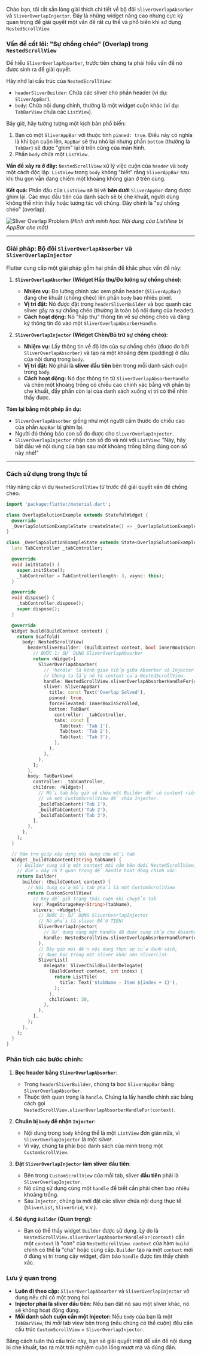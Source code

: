 Chào bạn, tôi rất sẵn lòng giải thích chi tiết về bộ đôi `SliverOverlapAbsorber` và `SliverOverlapInjector`. Đây là những widget nâng cao nhưng cực kỳ quan trọng để giải quyết một vấn đề rất cụ thể và phổ biến khi sử dụng `NestedScrollView`.

### Vấn đề cốt lõi: "Sự chồng chéo" (Overlap) trong `NestedScrollView`

Để hiểu `SliverOverlapAbsorber`, trước tiên chúng ta phải hiểu vấn đề nó được sinh ra để giải quyết.

Hãy nhớ lại cấu trúc của `NestedScrollView`:
*   `headerSliverBuilder`: Chứa các sliver cho phần header (ví dụ: `SliverAppBar`).
*   `body`: Chứa nội dung chính, thường là một widget cuộn khác (ví dụ: `TabBarView` chứa các `ListView`).

Bây giờ, hãy tưởng tượng một kịch bản phổ biến:
1.  Bạn có một `SliverAppBar` với thuộc tính `pinned: true`. Điều này có nghĩa là khi bạn cuộn lên, `AppBar` sẽ thu nhỏ lại nhưng phần `bottom` (thường là `TabBar`) sẽ được "ghim" lại ở trên cùng của màn hình.
2.  Phần `body` chứa một `ListView`.

**Vấn đề xảy ra ở đây:** `NestedScrollView` xử lý việc cuộn của `header` và `body` một cách độc lập. `ListView` trong `body` không "biết" rằng `SliverAppBar` sau khi thu gọn vẫn đang chiếm một khoảng không gian ở trên cùng.

**Kết quả:** Phần đầu của `ListView` sẽ bị vẽ **bên dưới** `SliverAppBar` đang được ghim lại. Các mục đầu tiên của danh sách sẽ bị che khuất, người dùng không thể nhìn thấy hoặc tương tác với chúng. Đây chính là "sự chồng chéo" (overlap).

![Sliver Overlap Problem](https://i.stack.imgur.com/8Q2C6.png)
*(Hình ảnh minh họa: Nội dung của ListView bị AppBar che mất)*

---

### Giải pháp: Bộ đôi `SliverOverlapAbsorber` và `SliverOverlapInjector`

Flutter cung cấp một giải pháp gồm hai phần để khắc phục vấn đề này:

1.  **`SliverOverlapAbsorber` (Widget Hấp thụ/Đo lường sự chồng chéo):**
    *   **Nhiệm vụ:** Đo lường chính xác xem phần header (`SliverAppBar`) đang che khuất (chồng chéo) lên phần `body` bao nhiêu pixel.
    *   **Vị trí đặt:** Nó được đặt trong `headerSliverBuilder` và bọc quanh các sliver gây ra sự chồng chéo (thường là toàn bộ nội dung của header).
    *   **Cách hoạt động:** Nó "hấp thụ" thông tin về sự chồng chéo và đăng ký thông tin đó vào một `SliverOverlapAbsorberHandle`.

2.  **`SliverOverlapInjector` (Widget Chèn/Bù trừ sự chồng chéo):**
    *   **Nhiệm vụ:** Lấy thông tin về độ lớn của sự chồng chéo (được đo bởi `SliverOverlapAbsorber`) và tạo ra một khoảng đệm (padding) ở đầu của nội dung trong `body`.
    *   **Vị trí đặt:** Nó phải là **sliver đầu tiên** bên trong mỗi danh sách cuộn trong `body`.
    *   **Cách hoạt động:** Nó đọc thông tin từ `SliverOverlapAbsorberHandle` và chèn một khoảng trống có chiều cao chính xác bằng với phần bị che khuất, đẩy phần còn lại của danh sách xuống vị trí có thể nhìn thấy được.

**Tóm lại bằng một phép ẩn dụ:**
*   `SliverOverlapAbsorber` giống như một người cầm thước đo chiều cao của phần `AppBar` bị ghim lại.
*   Người đó thông báo con số đo được cho `SliverOverlapInjector`.
*   `SliverOverlapInjector` nhận con số đó và nói với `ListView`: "Này, hãy bắt đầu vẽ nội dung của bạn sau một khoảng trống bằng đúng con số này nhé!"

---

### Cách sử dụng trong thực tế

Hãy nâng cấp ví dụ `NestedScrollView` từ trước để giải quyết vấn đề chồng chéo.

```dart
import 'package:flutter/material.dart';

class OverlapSolutionExample extends StatefulWidget {
  @override
  _OverlapSolutionExampleState createState() => _OverlapSolutionExampleState();
}

class _OverlapSolutionExampleState extends State<OverlapSolutionExample> with SingleTickerProviderStateMixin {
  late TabController _tabController;

  @override
  void initState() {
    super.initState();
    _tabController = TabController(length: 3, vsync: this);
  }

  @override
  void dispose() {
    _tabController.dispose();
    super.dispose();
  }

  @override
  Widget build(BuildContext context) {
    return Scaffold(
      body: NestedScrollView(
        headerSliverBuilder: (BuildContext context, bool innerBoxIsScrolled) {
          // BƯỚC 1: SỬ DỤNG SliverOverlapAbsorber
          return <Widget>[
            SliverOverlapAbsorber(
              // 'handle' là kênh giao tiếp giữa Absorber và Injector.
              // Chúng ta lấy nó từ context của NestedScrollView.
              handle: NestedScrollView.sliverOverlapAbsorberHandleFor(context),
              sliver: SliverAppBar(
                title: const Text('Overlap Solved'),
                pinned: true,
                forceElevated: innerBoxIsScrolled,
                bottom: TabBar(
                  controller: _tabController,
                  tabs: const [
                    Tab(text: 'Tab 1'),
                    Tab(text: 'Tab 2'),
                    Tab(text: 'Tab 3'),
                  ],
                ),
              ),
            ),
          ];
        },
        body: TabBarView(
          controller: _tabController,
          children: <Widget>[
            // Mỗi tab bây giờ sẽ chứa một Builder để có context riêng
            // và một CustomScrollView để chứa Injector.
            _buildTabContent('Tab 1'),
            _buildTabContent('Tab 2'),
            _buildTabContent('Tab 3'),
          ],
        ),
      ),
    );
  }

  // Hàm trợ giúp xây dựng nội dung cho mỗi tab
  Widget _buildTabContent(String tabName) {
    // Builder cung cấp một context mới nằm bên dưới NestedScrollView,
    // điều này rất quan trọng để handle hoạt động chính xác.
    return Builder(
      builder: (BuildContext context) {
        // Nội dung của mỗi tab phải là một CustomScrollView
        return CustomScrollView(
          // Key để giữ trạng thái cuộn khi chuyển tab
          key: PageStorageKey<String>(tabName),
          slivers: <Widget>[
            // BƯỚC 2: SỬ DỤNG SliverOverlapInjector
            // Nó phải là sliver ĐẦU TIÊN!
            SliverOverlapInjector(
              // Sử dụng cùng một handle đã được cung cấp cho Absorber.
              handle: NestedScrollView.sliverOverlapAbsorberHandleFor(context),
            ),
            // Bây giờ mới đến nội dung thực sự của danh sách,
            // được bọc trong một sliver khác như SliverList.
            SliverList(
              delegate: SliverChildBuilderDelegate(
                (BuildContext context, int index) {
                  return ListTile(
                    title: Text('$tabName - Item ${index + 1}'),
                  );
                },
                childCount: 30,
              ),
            ),
          ],
        );
      },
    );
  }
}
```

### Phân tích các bước chính:

1.  **Bọc header bằng `SliverOverlapAbsorber`**:
    *   Trong `headerSliverBuilder`, chúng ta bọc `SliverAppBar` bằng `SliverOverlapAbsorber`.
    *   Thuộc tính quan trọng là `handle`. Chúng ta lấy handle chính xác bằng cách gọi `NestedScrollView.sliverOverlapAbsorberHandleFor(context)`.

2.  **Chuẩn bị `body` để nhận `Injector`**:
    *   Nội dung trong `body` không thể là một `ListView` đơn giản nữa, vì `SliverOverlapInjector` là một *sliver*.
    *   Vì vậy, chúng ta phải bọc danh sách của mình trong một `CustomScrollView`.

3.  **Đặt `SliverOverlapInjector` làm sliver đầu tiên**:
    *   Bên trong `CustomScrollView` của mỗi tab, sliver **đầu tiên** phải là `SliverOverlapInjector`.
    *   Nó cũng sử dụng cùng một `handle` để biết cần phải chèn bao nhiêu khoảng trống.
    *   Sau `Injector`, chúng ta mới đặt các sliver chứa nội dung thực tế (`SliverList`, `SliverGrid`, v.v.).

4.  **Sử dụng `Builder` (Quan trọng)**:
    *   Bạn có thể thấy widget `Builder` được sử dụng. Lý do là `NestedScrollView.sliverOverlapAbsorberHandleFor(context)` cần một `context` là "con" của `NestedScrollView`. `context` của hàm `build` chính có thể là "cha" hoặc cùng cấp. `Builder` tạo ra một `context` mới ở đúng vị trí trong cây widget, đảm bảo `handle` được tìm thấy chính xác.

### Lưu ý quan trọng

*   **Luôn đi theo cặp:** `SliverOverlapAbsorber` và `SliverOverlapInjector` vô dụng nếu chỉ có một trong hai.
*   **Injector phải là sliver đầu tiên:** Nếu bạn đặt nó sau một sliver khác, nó sẽ không hoạt động đúng.
*   **Mỗi danh sách cuộn cần một Injector:** Nếu `body` của bạn là một `TabBarView`, thì *mỗi* tab view bên trong (nếu chúng có thể cuộn) đều cần cấu trúc `CustomScrollView` + `SliverOverlapInjector`.

Bằng cách tuân thủ cấu trúc này, bạn sẽ giải quyết triệt để vấn đề nội dung bị che khuất, tạo ra một trải nghiệm cuộn lồng mượt mà và đúng đắn.
